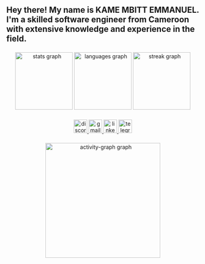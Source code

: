 <h2 align="left">Hey there!  My name is KAME MBITT EMMANUEL. I'm a skilled software engineer from Cameroon with extensive knowledge and experience in the field.</h2>

###

<div align="center">
  <img src="https://github-readme-stats.vercel.app/api?username=Marcjazz&hide_title=false&hide_rank=false&show_icons=true&include_all_commits=true&count_private=true&disable_animations=false&theme=nord&locale=en&hide_border=true" height="150" alt="stats graph"  />
  <img src="https://github-readme-stats.vercel.app/api/top-langs?username=Marcjazz&locale=en&hide_title=false&layout=compact&card_width=320&langs_count=5&theme=nord&hide_border=true" height="150" alt="languages graph"  />
  <img src="https://streak-stats.demolab.com?user=Marcjazz&locale=en&mode=daily&theme=nord&hide_border=true&border_radius=5" height="150" alt="streak graph"  />
</div>

###



<div align="center">
  <a href="https://discordapp.com/users/700272169220964443" target="_blank">
    <img src="https://img.shields.io/static/v1?message=Discord&logo=discord&label=kdmark&color=7289DA&logoColor=white&labelColor=&style=for-the-badge" height="35" alt="discord logo"  />
  </a>
  <a href="mailto:kuidjamarco@gmail.com" target="_blank">
    <img src="https://img.shields.io/static/v1?message=Gmail&logo=gmail&label=Marco%20Kuidja&color=D14836&logoColor=white&labelColor=&style=for-the-badge" height="35" alt="gmail logo"  />
  </a>
  <a href="https://linkedin.com/in/kuidja-marco" target="_blank">
    <img src="https://img.shields.io/static/v1?message=LinkedIn&logo=linkedin&label=&color=0077B5&logoColor=white&labelColor=&style=for-the-badge" height="35" alt="linkedin logo"  />
  </a>
  <a href="https://t.me/kdmarc" target="_blank">
    <img src="https://img.shields.io/static/v1?message=Telegram&logo=telegram&label=kdmarc&color=2CA5E0&logoColor=white&labelColor=&style=for-the-badge" height="35" alt="telegram logo"  />
  </a>

</div>

###

<div align="center">
 
  <img src="https://github-readme-activity-graph.vercel.app/graph?username=Marcjazz&radius=16&theme=react&area=true&order=5&hide_border=true" height="300" alt="activity-graph graph"  />
</div>

###
